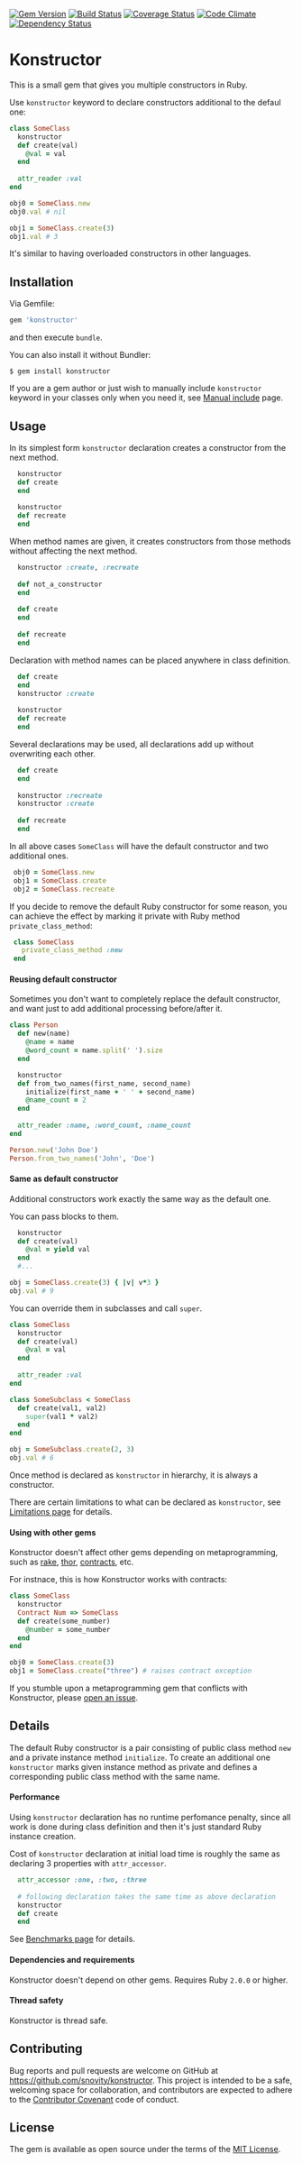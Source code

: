 [![Gem Version](https://badge.fury.io/rb/konstructor.svg)][gem]
[![Build Status](https://travis-ci.org/snovity/konstructor.svg?branch=master)][travis]
[![Coverage Status](https://coveralls.io/repos/github/snovity/konstructor/badge.svg?branch=master)][coveralls]
[![Code Climate](https://codeclimate.com/github/snovity/konstructor/badges/gpa.svg)][codeclimate]
[![Dependency Status](https://gemnasium.com/badges/github.com/snovity/konstructor.svg)][gemnasium]

[gem]: https://rubygems.org/gems/konstructor
[travis]: http://travis-ci.org/snovity/konstructor
[coveralls]: https://coveralls.io/github/snovity/konstructor
[gemnasium]: https://gemnasium.com/snovity/konstructor
[codeclimate]: https://codeclimate.com/github/snovity/konstructor

# Konstructor

This is a small gem that gives you multiple
constructors in Ruby.

Use `konstructor` keyword to declare constructors additional 
to the defaul one:
```ruby
class SomeClass
  konstructor
  def create(val)
    @val = val
  end 
  
  attr_reader :val
end

obj0 = SomeClass.new
obj0.val # nil

obj1 = SomeClass.create(3)
obj1.val # 3
```
It's similar to having overloaded constructors in other languages.

## Installation

Via Gemfile:

```ruby
gem 'konstructor' 
```

and then execute `bundle`. 

You can also install it without Bundler:

    $ gem install konstructor

If you are a gem author or just wish to manually include `konstructor` 
keyword in your classes only when you need it, see 
[Manual include](https://github.com/snovity/konstructor/wiki/Manual-include) page.
   
## Usage

In its simplest form `konstructor` declaration creates a 
constructor from the next method.

```ruby
  konstructor
  def create
  end
 
  konstructor
  def recreate
  end
```
 
When method names are given, it creates constructors from 
those methods without affecting the next method.
 
```ruby
  konstructor :create, :recreate
 
  def not_a_constructor
  end
 
  def create
  end
 
  def recreate
  end
```
 
Declaration with method names can be placed anywhere in 
class definition.
 
```ruby
  def create
  end
  konstructor :create
  
  konstructor
  def recreate
  end
```
 
Several declarations may be used, 
all declarations add up without overwriting each other. 
```ruby     
  def create
  end
   
  konstructor :recreate
  konstructor :create
   
  def recreate
  end
``` 
 
In all above cases `SomeClass` will have the default constructor 
and two additional ones.
 
```ruby
 obj0 = SomeClass.new
 obj1 = SomeClass.create
 obj2 = SomeClass.recreate
```
 
If you decide to remove the default Ruby constructor for some reason,
you can achieve the effect by marking it private with Ruby 
method `private_class_method`:
 
```ruby
 class SomeClass
   private_class_method :new
 end   
```
  
#### Reusing default constructor

Sometimes you don't want to completely replace the default constructor,
and want just to add additional processing before/after it.
```ruby
class Person
  def new(name)
    @name = name
    @word_count = name.split(' ').size 
  end

  konstructor
  def from_two_names(first_name, second_name)
    initialize(first_name + ' ' + second_name)
    @name_count = 2 
  end  
  
  attr_reader :name, :word_count, :name_count 
end

Person.new('John Doe')
Person.from_two_names('John', 'Doe')
```  
  
#### Same as default constructor
 
Additional constructors work exactly the same way as the default one.

You can pass blocks to them. 

```ruby
  konstructor
  def create(val)
    @val = yield val
  end
  #...

obj = SomeClass.create(3) { |v| v*3 }
obj.val # 9
```

You can override them in subclasses and call `super`.
```ruby
class SomeClass
  konstructor
  def create(val)
    @val = val
  end
  
  attr_reader :val
end

class SomeSubclass < SomeClass
  def create(val1, val2)
    super(val1 * val2)
  end
end

obj = SomeSubclass.create(2, 3)
obj.val # 6
``` 
Once method is declared as `konstructor` in hierarchy, 
it is always a constructor.

There are certain limitations to what can be declared as `konstructor`, 
see 
[Limitations page](https://github.com/snovity/konstructor/wiki/Limitations)
for details.

#### Using with other gems

Konstructor doesn't affect other gems depending on metaprogramming, 
such as 
[rake](https://github.com/ruby/rake),
[thor](https://github.com/erikhuda/thor), 
[contracts](https://github.com/egonSchiele/contracts.ruby), etc.

For instnace, this is how Konstructor works with contracts:
```ruby
class SomeClass
  konstructor
  Contract Num => SomeClass
  def create(some_number)
    @number = some_number
  end
end    

obj0 = SomeClass.create(3)
obj1 = SomeClass.create("three") # raises contract exception
```
  
If you stumble upon a metaprogramming gem that 
conflicts with Konstructor, please 
[open an issue](https://github.com/snovity/konstructor/issues/new).
  
## Details

The default Ruby constructor is a pair consisting of public
class method `new` and a private instance 
method `initialize`. To create an additional one `konstructor`
marks given instance method as private and defines a 
corresponding public class method with the same name.

#### Performance
 
Using `konstructor` declaration has no runtime perfomance penalty, 
since all work is done during class definition and then it's just 
standard Ruby instance creation. 

Cost of `konstructor` declaration at initial load time is roughly the 
same as declaring 3 properties with `attr_accessor`.
```ruby
  attr_accessor :one, :two, :three
  
  # following declaration takes the same time as above declaration
  konstructor
  def create
  end
```  
See [Benchmarks page](https://github.com/snovity/konstructor/wiki/Benchmarks)
for details.

#### Dependencies and requirements

Konstructor doesn't depend on other gems. 
Requires Ruby `2.0.0` or higher. 
  
#### Thread safety
  
Konstructor is thread safe.

## Contributing

Bug reports and pull requests are welcome on GitHub at 
https://github.com/snovity/konstructor. This project is intended to be
a safe, welcoming space for collaboration, and contributors are 
expected to adhere to the 
[Contributor Covenant](http://contributor-covenant.org) 
code of conduct.

## License

The gem is available as open source under the terms of the 
[MIT License](http://opensource.org/licenses/MIT).

